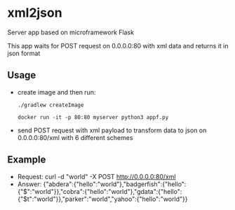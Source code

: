 # xml2json

Server app based on microframework Flask

This app waits for POST request on 0.0.0.0:80 with xml data and
returns it in json format

## Usage
- create image and then run:

  `./gradlew createImage`
  
  `docker run -it -p 80:80 myserver python3 appf.py`

  
- send POST request with xml payload to transform data to json on 0.0.0.0:80/xml with 6 different schemes



## Example

- Request: curl -d "<hello>world</hello>" -X POST http://0.0.0.0:80/xml
- Answer: {"abdera":{"hello":"world"},"badgerfish":{"hello":{"$":"world"}},"cobra":{"hello":"world"},"gdata":{"hello":{"$t":"world"}},"parker":"world","yahoo":{"hello":"world"}}
